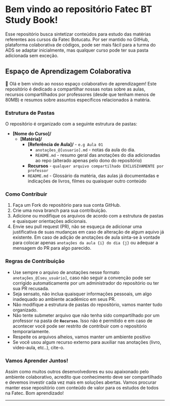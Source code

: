 # Bem vindo ao repositório Fatec BT Study Book!
Esse repositório busca sintetizar conteúdos para estudo das matérias referentes aos cursos da Fatec Botucatu. Por ser mantido no GitHub, plataforma colaborativa de códigos, pode ser mais fácil para a turma do ADS se adaptar inicialmente, mas qualquer curso pode ter sua pasta adicionada sem exceção.

## Espaço de Aprendizagem Colaborativa

👋 Olá e bem vindo ao nosso espaço colaborativo de aprendizagem! Este repositório é dedicado a compartilhar nossas notas sobre as aulas, recursos compartilhados por professores (desde que tenham menos de 80MB) e resumos sobre assuntos específicos relacionados à matéria.

### Estrutura de Pastas

O repositório é organizado com a seguinte estrutura de pastas:

- **[Nome do Curso]/**
  - **[Matéria]/**
    - **[Referência de Aula]/** - `e.g Aula 01`
      - `anotações_@[usuario].md` - notas da aula do dia.
      - `README.md` - resumo geral das anotações do dia adicionadas ao repo (alterado apenas pelo dono do repositório)
    - **Recursos** - `qualquer arquivo compartilhado EXCLUSIVAMENTE por professor`
    - `README.md` - Glossário da matéria, das aulas já documentadas e indicações de livros, filmes ou quaisquer outro conteúdo

### Como Contribuir

1. Faça um Fork do repositório para sua conta GitHub.
2. Crie uma nova branch para sua contribuição.
3. Adicione ou modifique os arquivos de acordo com a estrutura de pastas e quaisquer orientações adicionais.
4. Envie seu pull request (PR), não se esqueça de adicionar uma justificativa de suas mudanças em caso de alteração de algum aquivo já existente. Em caso de adição de anotações de aula sinta-se à vontade para colocar apenas `anotações da aula {i} do dia {j}` ou adequar a mensagem do PR para algo parecido.

### Regras de Contribuição

- Use sempre o arquivo de anotações nesse formato `anotações_@[seu_usuário]`, caso não seguir a convenção pode ser corrigido automaticamente por um administrador do repositório ou ter sua PR recusada.
- Seja sensato, não inclua quaisquer informações pessoais, um algo inadequado ao ambiente acadêmico em seus PR.
- Não modifique a estrutura de pastas do repositório, vamos manter tudo organizado.
- Não tente submeter arquivo que não tenha sido compartilhado por um professor na pasta de **`Recursos`**. Isso não é permitido e em caso de acontecer você pode ser restrito de contribuir com o repositório temporariamente.
- Respeite os arquivos alheios, vamos manter um ambiente positivo
- Se você usou algum recurso externo para auxiliar nas anotações (livro, video-aula, etc..), cite-o.

### Vamos Aprender Juntos!

Assim como muitos outros desenvolvedores eu sou apaixonado pelo ambiente colaborativo, acredito que conhecimento deve ser compartilhado e devemos investir cada vez mais em soluções abertas. Vamos procurar manter esse repositório com conteúdo de valor para os estudos de todos na Fatec. Bom aprendizado!

---
